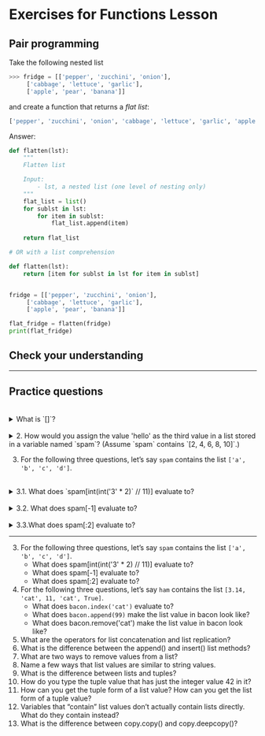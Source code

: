 # Exercises for Functions Lesson #

## Pair programming ##

Take the following nested list 

```py
>>> fridge = [['pepper', 'zucchini', 'onion'],
     ['cabbage', 'lettuce', 'garlic'],
     ['apple', 'pear', 'banana']]
```

and create a function that returns a _flat list_:

```py
['pepper', 'zucchini', 'onion', 'cabbage', 'lettuce', 'garlic', 'apple', 'pear', 'banana']
```

Answer:

```py
def flatten(lst):
    """
    Flatten list

    Input:
        - lst, a nested list (one level of nesting only)
    """
    flat_list = list()
    for sublst in lst:
        for item in sublst:
            flat_list.append(item)
    
    return flat_list

# OR with a list comprehension

def flatten(lst):
    return [item for sublst in lst for item in sublst]


fridge = [['pepper', 'zucchini', 'onion'],
     ['cabbage', 'lettuce', 'garlic'],
     ['apple', 'pear', 'banana']]

flat_fridge = flatten(fridge)
print(flat_fridge)
```

## Check your understanding ##

---

## Practice questions ##


<br /> 

</details>

<details>
  <summary> What is `[]`?</summary>

1. An empty `list`. In Python square brackets are used to open and close a list object.

</details>


<br /> 

</details>

<details>
  <summary> 2. How would you assign the value 'hello' as the third value in a list stored in a variable named `spam`? (Assume `spam` contains `[2, 4, 6, 8, 10]`.)</summary>

`spam[2] = 'hello'` 

</details>


3. For the following three questions, let’s say `spam` contains the list `['a', 'b', 'c', 'd']`.

<br /> 

</details>

<details>
  <summary> 3.1. What does `spam[int(int('3' * 2)` // 11)] evaluate to?</summary>

'd'

</details>

<br /> 

</details>

<details>
  <summary> 3.2. What does spam[-1] evaluate to? </summary>

'd'

</details>

<br /> 

</details>

<details>
  <summary> 3.3.What does spam[:2] evaluate to? </summary>

['a', 'b']

</details>






---
















3. For the following three questions, let’s say `spam` contains the list `['a', 'b', 'c', 'd']`.
    * What does spam[int(int('3' * 2) // 11)] evaluate to?
    * What does spam[-1] evaluate to?
    * What does spam[:2] evaluate to?
4. For the following three questions, let’s say `ham` contains the list
`[3.14, 'cat', 11, 'cat', True]`.
    * What does `bacon.index('cat')` evaluate to?
    * What does `bacon.append(99)` make the list value in bacon look like?
    * What does bacon.remove('cat') make the list value in bacon look like?
5. What are the operators for list concatenation and list replication?
6. What is the difference between the append() and insert() list methods?
7. What are two ways to remove values from a list?
8. Name a few ways that list values are similar to string values.
9. What is the difference between lists and tuples?
10. How do you type the tuple value that has just the integer value 42 in it?
11. How can you get the tuple form of a list value? How can you get the list form of a tuple value?
12. Variables that “contain” list values don’t actually contain lists directly. What do they contain instead?
13. What is the difference between copy.copy() and copy.deepcopy()?












